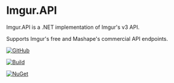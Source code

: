 # Imgur.API
Imgur.API is a .NET implementation of Imgur's v3 API. 

Supports Imgur's free and Mashape's commercial API endpoints.

[![GitHub](https://img.shields.io/github/release/DamienDennehy/Imgur.API.svg?label=github)](https://github.com/DamienDennehy/Imgur.API)

[![Build](https://img.shields.io/appveyor/ci/damiendennehy/imgur-api.svg)](https://ci.appveyor.com/project/DamienDennehy/imgur-api)

[![NuGet](https://img.shields.io/nuget/dt/Imgur.API.svg)](https://www.nuget.org/packages/Imgur.API/)